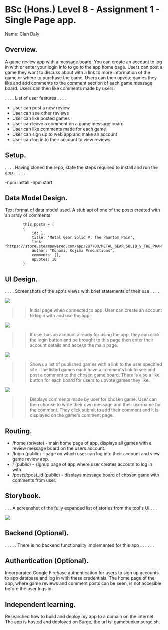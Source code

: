 # BSc (Hons.) Level 8 - Assignment 1 - Single Page app.

Name: Cían Daly

## Overview.

 A game review app with a message board. You can create an account to log in with or enter your login info to go to the app home page. Users can post a game they want to discuss about with a link to more information of the game or where to purchase the game. Users can then upvote games they like and add comments to the comment section of each game message board. Users can then like comments made by users.

. . . . List of user features  . . . .

- User can post a new review
- User can see other reviews
- User can like posted games 
- User can leave a comment on a game message board
- User can like comments made for each game 
- User can sign up to web app and make an account
- User can log in to their account to view reviews


## Setup.

. . . . Having cloned the repo, state the steps required to install and run the app . . . . .

-npm install
-npm start



## Data Model Design.

 Text format of data model used. A stub api of one of the posts created with an array of comments.

~~~
        this.posts = [
        {
            id: 1,
            title: "Metal Gear Solid V: The Phantom Pain",
            link: "https://store.steampowered.com/app/287700/METAL_GEAR_SOLID_V_THE_PHANTOM_PAIN/",
            author: "Konami, Kojima Productions",
            comments: [],
            upvotes: 10
        }
~~~
## UI Design.

. . . . Screenshots of the app's views with brief statements of their use . . . . 

![][signup]

>> Initial page when connected to app. User can create an account to login with and use the app.


![][login]

>> If user has an account already for using the app, they can click the login button and be brought to this page then enter their account details and access the main page.

![][main]

>> Shows a list of published games with a link to the user specified site. The listed games each have a comments link to see and post a comment to the chosen game board. There is also a like button for each board for users to upvote games they like.

![][comments]

>> Displays comments made by user for chosen game. User can then choose to write their own message and their username for the comment. They click submit to add their comment and it is displayed on the game's comment page. 

## Routing.

- /home (private) - main home page of app, displays all games with a review message board on the users account.
- /login (public) - page on which user can log into their account and view game review app.
- / (public) - signup page of app where user creates accoutn to log in with.
- /posts/:post_id (public) - displays message board of chosen game with comments from user.

## Storybook.

. . . A screenshot of the fully expanded list of stories from the tool's UI . . .

![][stories]


## Backend (Optional).

. . . . . There is no backend functionality implemented for this app . . . . . .  

## Authentication (Optional).

Incorporated Google Firebase authentication for users to sign up accounts to app database and log in with these credentials.
The home page of the app, where game reviews and comment posts can be seen, is not accesible before the user logs in. 

## Independent learning.

 Researched how to build and deploy my app to a domain on the internet. The app is hosted and deployed on Surge, the url is: gamebunker.surge.sh.


[main]: ./images/mainView.png
[comments]: ./images/commentPage.png
[detail]: ./images/detail.png
[stories]: ./images/storybook.png
[signup]: ./images/signup.png
[login]: ./images/login.png
